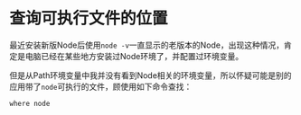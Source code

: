 # 查询可执行文件的位置

最近安装新版Node后使用`node -v`一直显示的老版本的Node，出现这种情况，肯定是电脑已经在某些地方安装过Node环境了，并配置过环境变量。

但是从Path环境变量中我并没有看到Node相关的环境变量，所以怀疑可能是别的应用带了`node`可执行的文件，顾使用如下命令查找：

```bat
where node
```



